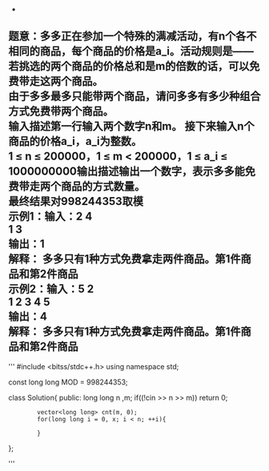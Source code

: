 -
题意：多多正在参加一个特殊的满减活动，有n个各不相同的商品，每个商品的价格是a_i。活动规则是——若挑选的两个商品的价格总和是m的倍数的话，可以免费带走这两个商品。  
由于多多最多只能带两个商品，请问多多有多少种组合方式免费带两个商品。  
输入描述第一行输入两个数字n和m。 接下来输入n个商品的价格a_i，a_i为整数。   
1 ≤ n ≤ 200000，1 ≤ m < 200000，1 ≤ a_i ≤ 1000000000输出描述输出一个数字，表示多多能免费带走两个商品的方式数量。  
最终结果对998244353取模  
示例1：输入：2 4  
            1 3  
输出：1  
解释： 多多只有1种方式免费拿走两件商品。第1件商品和第2件商品  
示例2：输入：5 2  
            1 2 3 4 5  
输出：4  
解释： 多多只有1种方式免费拿走两件商品。第1件商品和第2件商品  
---

'''
#include <bitss/stdc++.h>
using namespace std;

const long long MOD = 998244353;

class Solution{
public:
            long long n ,m;
            if((!cin >> n >> m)) return 0;

            vector<long long> cnt(m, 0);
            for(long long i = 0, x; i < n; ++i){
                        
            }
};

'''


